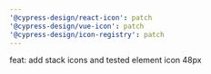```yaml
---
'@cypress-design/react-icon': patch
'@cypress-design/vue-icon': patch
'@cypress-design/icon-registry': patch
---
```


feat: add stack icons and tested element icon 48px
